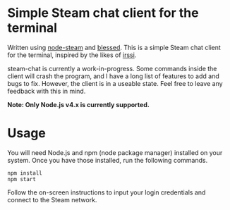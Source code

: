 # Simple Steam chat client for the terminal

Written using [node-steam](https://github.com/seishun/node-steam) and [blessed](https://github.com/chjj/blessed). This is a simple Steam chat client for the terminal, inspired by the likes of [irssi](https://irssi.org/).

steam-chat is currently a work-in-progress. Some commands inside the client will crash the program, and I have a long list of features to add and bugs to fix. However, the client is in a useable state. Feel free to leave any feedback with this in mind.

**Note: Only Node.js v4.x is currently supported.**

# Usage

You will need Node.js and npm (node package manager) installed on your system. Once you have those installed, run the following commands.

```
npm install
npm start
```

Follow the on-screen instructions to input your login credentials and connect to the Steam network.
